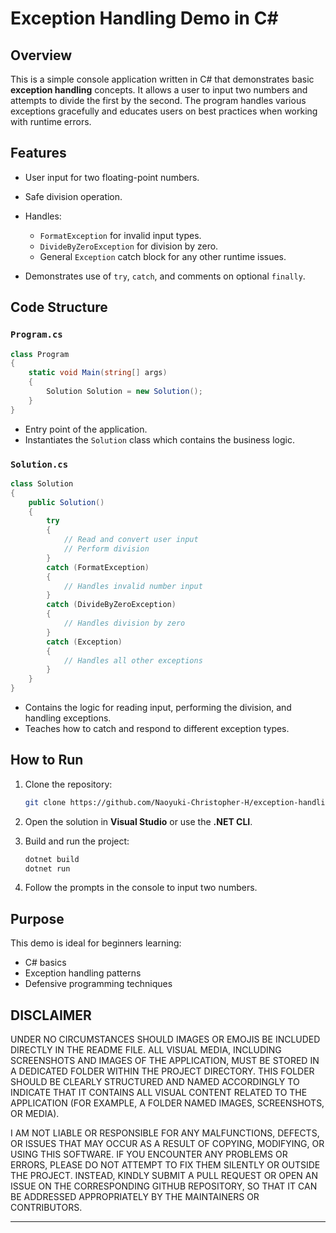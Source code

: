 # Exception Handling Demo in C\#

## Overview

This is a simple console application written in C# that demonstrates basic **exception handling** concepts. 
It allows a user to input two numbers and attempts to divide the first by the second. The program handles various 
exceptions gracefully and educates users on best practices when working with runtime errors.

## Features

* User input for two floating-point numbers.
* Safe division operation.
* Handles:

  * `FormatException` for invalid input types.
  * `DivideByZeroException` for division by zero.
  * General `Exception` catch block for any other runtime issues.
* Demonstrates use of `try`, `catch`, and comments on optional `finally`.

## Code Structure

### `Program.cs`

```csharp
class Program
{
    static void Main(string[] args)
    {
        Solution Solution = new Solution();
    }
}
```

* Entry point of the application.
* Instantiates the `Solution` class which contains the business logic.

### `Solution.cs`

```csharp
class Solution
{
    public Solution()
    {
        try
        {
            // Read and convert user input
            // Perform division
        }
        catch (FormatException)
        {
            // Handles invalid number input
        }
        catch (DivideByZeroException)
        {
            // Handles division by zero
        }
        catch (Exception)
        {
            // Handles all other exceptions
        }
    }
}
```

* Contains the logic for reading input, performing the division, and handling exceptions.
* Teaches how to catch and respond to different exception types.

## How to Run

1. Clone the repository:

   ```bash
   git clone https://github.com/Naoyuki-Christopher-H/exception-handling-demo-cs.git
   ```

2. Open the solution in **Visual Studio** or use the **.NET CLI**.

3. Build and run the project:

   ```bash
   dotnet build
   dotnet run
   ```

4. Follow the prompts in the console to input two numbers.

## Purpose

This demo is ideal for beginners learning:

* C# basics
* Exception handling patterns
* Defensive programming techniques

## DISCLAIMER  

UNDER NO CIRCUMSTANCES SHOULD IMAGES OR EMOJIS BE INCLUDED DIRECTLY IN 
THE README FILE. ALL VISUAL MEDIA, INCLUDING SCREENSHOTS AND IMAGES OF 
THE APPLICATION, MUST BE STORED IN A DEDICATED FOLDER WITHIN THE PROJECT 
DIRECTORY. THIS FOLDER SHOULD BE CLEARLY STRUCTURED AND NAMED ACCORDINGLY 
TO INDICATE THAT IT CONTAINS ALL VISUAL CONTENT RELATED TO THE APPLICATION 
(FOR EXAMPLE, A FOLDER NAMED IMAGES, SCREENSHOTS, OR MEDIA).

I AM NOT LIABLE OR RESPONSIBLE FOR ANY MALFUNCTIONS, DEFECTS, OR ISSUES THAT 
MAY OCCUR AS A RESULT OF COPYING, MODIFYING, OR USING THIS SOFTWARE. IF YOU 
ENCOUNTER ANY PROBLEMS OR ERRORS, PLEASE DO NOT ATTEMPT TO FIX THEM SILENTLY 
OR OUTSIDE THE PROJECT. INSTEAD, KINDLY SUBMIT A PULL REQUEST OR OPEN AN ISSUE 
ON THE CORRESPONDING GITHUB REPOSITORY, SO THAT IT CAN BE ADDRESSED APPROPRIATELY 
BY THE MAINTAINERS OR CONTRIBUTORS.

---
